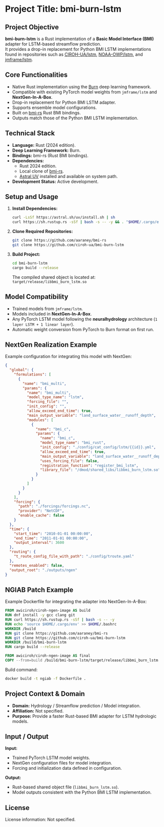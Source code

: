 # Project Title: **bmi-burn-lstm**

## Project Objective  
**bmi-burn-lstm** is a Rust implementation of a **Basic Model Interface (BMI)** adapter for LSTM-based streamflow prediction.  
It provides a drop-in replacement for Python BMI LSTM implementations found in repositories such as [CIROH-UA/lstm](https://github.com/CIROH-UA/lstm), [NOAA-OWP/lstm](https://github.com/NOAA-OWP/lstm), and [jmframe/lstm](https://github.com/jmframe/lstm).

## Core Functionalities  
- Native Rust implementation using the [Burn](https://burn.dev/) deep learning framework.  
- Compatible with existing PyTorch model weights from `jmframe/lstm` and **NextGen-In-A-Box**.  
- Drop-in replacement for Python BMI LSTM adapter.  
- Supports ensemble model configurations.  
- Built on [bmi-rs](https://github.com/aaraney/bmi-rs) Rust BMI bindings.  
- Outputs match those of the Python BMI LSTM implementation.  

## Technical Stack  
- **Language:** Rust (2024 edition).  
- **Deep Learning Framework:** Burn.  
- **Bindings:** bmi-rs (Rust BMI bindings).  
- **Dependencies:**  
  - Rust 2024 edition.  
  - Local clone of [bmi-rs](https://github.com/aaraney/bmi-rs).  
  - [Astral UV](https://docs.astral.sh/uv/) installed and available on system path.  
- **Development Status:** Active development.  

## Setup and Usage  
1. **Install Dependencies:**  
   ```bash
   curl -LsSf https://astral.sh/uv/install.sh | sh
   curl https://sh.rustup.rs -sSf | bash -s -- -y && . "$HOME/.cargo/env"
   ```  
2. **Clone Required Repositories:**  
   ```bash
   git clone https://github.com/aaraney/bmi-rs
   git clone https://github.com/ciroh-ua/bmi-burn-lstm
   ```  
3. **Build Project:**  
   ```bash
   cd bmi-burn-lstm
   cargo build --release
   ```  
   The compiled shared object is located at:  
   `target/release/libbmi_burn_lstm.so`  

## Model Compatibility  
- Trained models from `jmframe/lstm`.  
- Models included in **NextGen-In-A-Box**.  
- Any PyTorch LSTM model following the **neuralhydrology** architecture (`1 layer LSTM + 1 linear layer`).  
- Automatic weight conversion from PyTorch to Burn format on first run.  

## NextGen Realization Example  
Example configuration for integrating this model with NextGen:  
```json
{
  "global": {
    "formulations": [
      {
        "name": "bmi_multi",
        "params": {
          "name": "bmi_multi",
          "model_type_name": "lstm",
          "forcing_file": "",
          "init_config": "",
          "allow_exceed_end_time": true,
          "main_output_variable": "land_surface_water__runoff_depth",
          "modules": [
            {
              "name": "bmi_c",
              "params": {
                "name": "bmi_c",
                "model_type_name": "bmi_rust",
                "init_config": "./config/cat_config/lstm/{{id}}.yml",
                "allow_exceed_end_time": true,
                "main_output_variable": "land_surface_water__runoff_depth",
                "uses_forcing_file": false,
                "registration_function": "register_bmi_lstm",
                "library_file": "/dmod/shared_libs/libbmi_burn_lstm.so"
              }
            }
          ]
        }
      }
    ],
    "forcing": {
      "path": "./forcings/forcings.nc",
      "provider": "NetCDF",
      "enable_cache": false
    }
  },
  "time": {
    "start_time": "2010-01-01 00:00:00",
    "end_time": "2011-01-01 00:00:00",
    "output_interval": 3600
  },
  "routing": {
    "t_route_config_file_with_path": "./config/troute.yaml"
  },
  "remotes_enabled": false,
  "output_root": "./outputs/ngen"
}
```

## NGIAB Patch Example  
Example Dockerfile for integrating the adapter into NextGen-In-A-Box:  
```Dockerfile
FROM awiciroh/ciroh-ngen-image AS build
RUN dnf install -y gcc clang git
RUN curl https://sh.rustup.rs -sSf | bash -s -- -y
RUN echo 'source $HOME/.cargo/env' >> $HOME/.bashrc
WORKDIR /build
RUN git clone https://github.com/aaraney/bmi-rs
RUN git clone https://github.com/ciroh-ua/bmi-burn-lstm
WORKDIR /build/bmi-burn-lstm
RUN cargo build --release

FROM awiciroh/ciroh-ngen-image AS final
COPY --from=build /build/bmi-burn-lstm/target/release/libbmi_burn_lstm.so /dmod/shared_libs/libbmi_burn_lstm.so
```
Build command:  
```bash
docker build -t ngiab -f Dockerfile .
```

## Project Context & Domain  
- **Domain:** Hydrology / Streamflow prediction / Model integration.  
- **Affiliation:** Not specified.  
- **Purpose:** Provide a faster Rust-based BMI adapter for LSTM hydrologic models.  

## Input / Output  
**Input:**  
- Trained PyTorch LSTM model weights.  
- NextGen configuration files for model integration.  
- Forcing and initialization data defined in configuration.  

**Output:**  
- Rust-based shared object file (`libbmi_burn_lstm.so`).  
- Model outputs consistent with the Python BMI LSTM implementation.  

## License  
License information: Not specified.  
